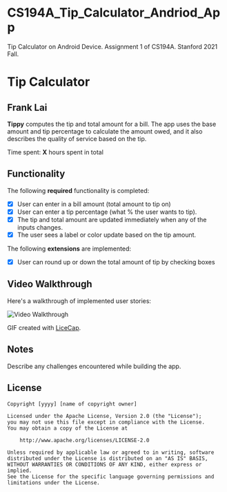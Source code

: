 # CS194A_Tip_Calculator_Andriod_App
Tip Calculator on Android Device. Assignment 1 of CS194A. Stanford 2021 Fall.

# Tip Calculator 

## Frank Lai

**Tippy** computes the tip and total amount for a bill. The app uses the base amount and tip percentage to calculate the amount owed, and it also describes the quality of service based on the tip.

Time spent: **X** hours spent in total

## Functionality 

The following **required** functionality is completed:

* [x] User can enter in a bill amount (total amount to tip on)
* [x] User can enter a tip percentage (what % the user wants to tip).
* [x] The tip and total amount are updated immediately when any of the inputs changes.
* [x] The user sees a label or color update based on the tip amount. 

The following **extensions** are implemented:

* [x] User can round up or down the total amount of tip by checking boxes

## Video Walkthrough

Here's a walkthrough of implemented user stories:

<img src='https://drive.google.com/file/d/1yJU4ysqyd557TBBEIfZDOn9KTfMsV376/view?usp=sharing' title='Video Walkthrough' width='' alt='Video Walkthrough' />

GIF created with [LiceCap](https://www.apowersoft.com/free-online-screen-recorder).

## Notes

Describe any challenges encountered while building the app.

## License

    Copyright [yyyy] [name of copyright owner]

    Licensed under the Apache License, Version 2.0 (the "License");
    you may not use this file except in compliance with the License.
    You may obtain a copy of the License at

        http://www.apache.org/licenses/LICENSE-2.0

    Unless required by applicable law or agreed to in writing, software
    distributed under the License is distributed on an "AS IS" BASIS,
    WITHOUT WARRANTIES OR CONDITIONS OF ANY KIND, either express or implied.
    See the License for the specific language governing permissions and
    limitations under the License.
